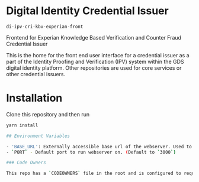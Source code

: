 # Digital Identity Credential Issuer

`di-ipv-cri-kbv-experian-front`

Frontend for Experian Knowledge Based Verification and Counter Fraud Credential Issuer

This is the home for the front end user interface for a credential issuer as a part of the Identity Proofing and Verification (IPV) system within the GDS digital identity platform. Other repositories are used for core services or other credential issuers.

# Installation

Clone this repository and then run

```bash
yarn install

## Environment Variables

- 'BASE_URL': Externally accessible base url of the webserver. Used to generate the callback url as part of credential issuer oauth flows
- `PORT` - Default port to run webserver on. (Default to `3000`)

### Code Owners

This repo has a `CODEOWNERS` file in the root and is configured to require PRs to reviewed by Code Owners.
